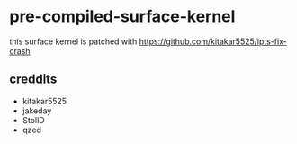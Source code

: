 # pre-compiled-surface-kernel
this surface kernel is patched with https://github.com/kitakar5525/ipts-fix-crash

## creddits

- kitakar5525
- jakeday
- StollD
- qzed 
